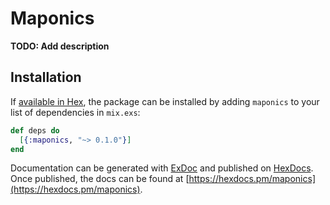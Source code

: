 # Maponics

**TODO: Add description**

## Installation

If [available in Hex](https://hex.pm/docs/publish), the package can be installed
by adding `maponics` to your list of dependencies in `mix.exs`:

```elixir
def deps do
  [{:maponics, "~> 0.1.0"}]
end
```

Documentation can be generated with [ExDoc](https://github.com/elixir-lang/ex_doc)
and published on [HexDocs](https://hexdocs.pm). Once published, the docs can
be found at [https://hexdocs.pm/maponics](https://hexdocs.pm/maponics).

